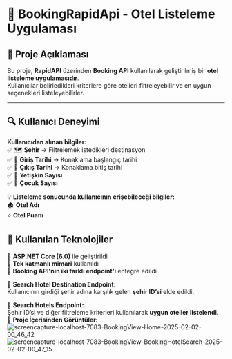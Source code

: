# 🏨 BookingRapidApi - Otel Listeleme Uygulaması


## 📌 Proje Açıklaması  
Bu proje, **RapidAPI** üzerinden **Booking API** kullanılarak geliştirilmiş bir **otel listeleme uygulamasıdır**.  
Kullanıcılar belirledikleri kriterlere göre otelleri filtreleyebilir ve en uygun seçenekleri listeleyebilirler.  

---

## 🔍 Kullanıcı Deneyimi  

**Kullanıcıdan alınan bilgiler:**  
✅ 🗺️ **Şehir** → Filtrelemek istedikleri destinasyon  
✅ 📅 **Giriş Tarihi** → Konaklama başlangıç tarihi  
✅ 📅 **Çıkış Tarihi** → Konaklama bitiş tarihi  
✅ 👤 **Yetişkin Sayısı**  
✅ 🧒 **Çocuk Sayısı**  

💡 **Listeleme sonucunda kullanıcının erişebileceği bilgiler:**  
🏠 **Otel Adı**  
⭐ **Otel Puanı**  
## 🚀 Kullanılan Teknolojiler  

🔹 **ASP.NET Core (6.0)** ile geliştirildi  
🔹 **Tek katmanlı mimari** kullanıldı  
🔹 **Booking API'nin iki farklı endpoint'i** entegre edildi  

📌 **Search Hotel Destination Endpoint:**  
Kullanıcının girdiği şehir adına karşılık gelen **şehir ID’si** elde edildi.  

📌 **Search Hotels Endpoint:**  
Şehir ID’si ve diğer filtreleme kriterleri kullanılarak **uygun oteller listelendi**.  
📌 **Proje İçerisinden Görüntüler:**
![screencapture-localhost-7083-BookingView-Home-2025-02-02-00_46_42](https://github.com/user-attachments/assets/fc945d89-cf09-440b-89cd-ac1fc2812551)
![screencapture-localhost-7083-BookingView-BookingHotelSearch-2025-02-02-00_47_15](https://github.com/user-attachments/assets/40778e2f-131a-48ca-b313-4001c7512aab)
